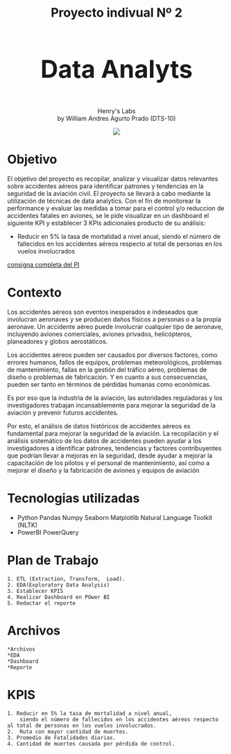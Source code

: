 </div>
<div align="center">
<h1><b> 
	Proyecto indivual Nº 2 <br>
<h1>Data Analyts</h1> </b></h1><br>
</div>



<div align="center"> Henry's Labs <br>
	 by  William Andres Agurto Prado (DTS-10) </div>

<div align="center">

![](https://camo.githubusercontent.com/35b81f213ddb0e019b3567f6982d740bb2d01ae5dd712a1537e09e826e940228/68747470733a2f2f643331757a386c77666d796e38672e636c6f756466726f6e742e6e65742f4173736574732f6c6f676f2d68656e72792d77686974652d6c672e706e67)

</div>

# Objetivo

El objetivo del proyecto es recopilar, analizar y visualizar datos relevantes sobre accidentes aéreos para identificar patrones y tendencias en la seguridad de la aviación civil. El proyecto se llevará a cabo mediante la utilización de técnicas de data analytics. Con el fin de monitorear la performance y evaluar las medidas a tomar para el control y/o reduccion de accidentes fatales en aviones, se le pide visualizar en un dashboard el siguiente KPI y establecer 3 KPIs adicionales producto de su análisis:

* Reducir en 5% la tasa de mortalidad a nivel anual, siendo el número de fallecidos en los accidentes aéreos respecto al total de personas en los vuelos involucrados

[consigna completa del PI](https://github.com/fernandezguille/PI03_Data_Viz_PowerBI/blob/main/Readme.md)

# Contexto
Los accidentes aéreos son eventos inesperados e indeseados que involucran aeronaves y se producen daños físicos a personas o a la propia aeronave. Un accidente aéreo puede involucrar cualquier tipo de aeronave, incluyendo aviones comerciales, aviones privados, helicópteros, planeadores y globos aerostáticos.

Los accidentes aéreos pueden ser causados por diversos factores, como errores humanos, fallos de equipos, problemas meteorológicos, problemas de mantenimiento, fallas en la gestión del tráfico aéreo, problemas de diseño o problemas de fabricación. Y en cuanto a sus consecuencias, pueden ser tanto en términos de pérdidas humanas como económicas.

Es por eso que la industria de la aviación, las autoridades reguladoras y los investigadores trabajan incansablemente para mejorar la seguridad de la aviación y prevenir futuros accidentes.

Por esto, el análisis de datos históricos de accidentes aéreos es fundamental para mejorar la seguridad de la aviación. La recopilación y el análisis sistemático de los datos de accidentes pueden ayudar a los investigadores a identificar patrones, tendencias y factores contribuyentes que podrían llevar a mejoras en la seguridad, desde ayudar a mejorar la capacitación de los pilotos y el personal de mantenimiento, así como a mejorar el diseño y la fabricación de aviones y equipos de aviación

# Tecnologias utilizadas
* Python 
		Pandas
		Numpy
		Seaborn
		Matplotlib
		Natural Language Toolkit (NLTK)
* PowerBI
		PowerQuery

# Plan de Trabajo
	1. ETL (Extraction, Transform, 	Load).
	2. EDA(Exploratory Data Analysis)
	3. Establecer KPIS
	4. Realizar Dashboard en POwer BI
	5. Redactar el reporte

# Archivos
	*Archivos
	*EDA
	*Dashboard
	*Reporte
# KPIS
	1. Reducir en 5% la tasa de mortalidad a nivel anual, 
		siendo el número de fallecidos en los accidentes aéreos respecto al total de personas en los vuelos involucrados.
	2.  Ruta con mayor cantidad de muertes.
	3. Promedio de Fatalidades diarias.
	4. Cantidad de muertes causada por pérdida de control.